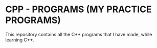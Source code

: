 # CPP - PROGRAMS (MY PRACTICE PROGRAMS)

This repository contains all the C++ programs that I have made, while learning C++.
